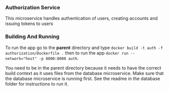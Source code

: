 ### Authorization Service

This microservice handles authentication of users, creating accounts and issuing tokens to users

### Building And Running

To run the app go to the **parent** directory and type `docker build -t auth -f authorization/Dockerfile .` then to run the app 
`docker run --network="host" -p 8000:8000 auth`.

You need to be in the parent directory because it needs to have the correct build context as it uses files from the database microservice.
Make sure that the database microservice is running first. See the readme in the database folder for instructions to run it.
